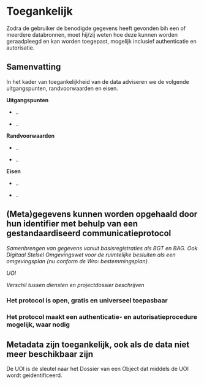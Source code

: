 Toegankelijk
============

Zodra de gebruiker de benodigde gegevens heeft gevonden bih een of meerdere
databronnen, moet hij/zij weten hoe deze kunnen worden geraadpleegd en kan
worden toegepast, mogelijk inclusief authenticatie en autorisatie.

Samenvatting
------------

In het kader van toegankelijkheid van de data adviseren we de volgende
uitgangspunten, randvoorwaarden en eisen.

**Uitgangspunten**

-   ..

-   ..

**Randvoorwaarden**

-   ..

-   ..

**Eisen**

-   ..

-   ..

(Meta)gegevens kunnen worden opgehaald door hun identifier met behulp van een gestandaardiseerd communicatieprotocol
--------------------------------------------------------------------------------------------------------------------

*Samenbrengen van gegevens vanuit basisregistraties als BGT en BAG. Ook Digitaal
Stelsel Omgevingswet voor de ruimtelijke besluiten als een omgevingsplan (nu
conform de Wro: bestemmingsplan).*

*UOI*

*Verschil tussen diensten en projectdossier beschrijven*

### Het protocol is open, gratis en universeel toepasbaar

### Het protocol maakt een authenticatie- en autorisatieprocedure mogelijk, waar nodig

Metadata zijn toegankelijk, ook als de data niet meer beschikbaar zijn
----------------------------------------------------------------------

De UOI is de sleutel naar het Dossier van een Object dat middels de UOI wordt
geidentificeerd.
